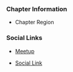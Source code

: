 ### Chapter Information
* Chapter Region

### Social Links
* [Meetup](https://www.meetup.com/OWASP-Leeds-Chapter/)


* [Social Link](#)
